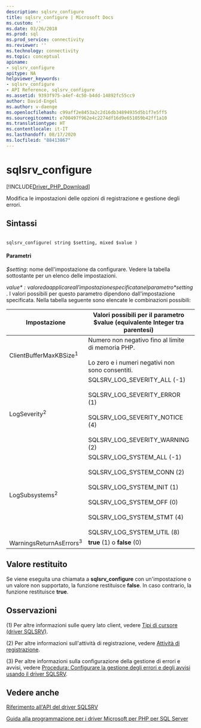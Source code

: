 ```yaml
---
description: sqlsrv_configure
title: sqlsrv_configure | Microsoft Docs
ms.custom: ''
ms.date: 03/26/2018
ms.prod: sql
ms.prod_service: connectivity
ms.reviewer: ''
ms.technology: connectivity
ms.topic: conceptual
apiname:
- sqlsrv_configure
apitype: NA
helpviewer_keywords:
- sqlsrv_configure
- API Reference, sqlsrv_configure
ms.assetid: 9393f975-a4ef-4c50-b4dd-14892fc55cc9
author: David-Engel
ms.author: v-daenge
ms.openlocfilehash: c99aff2e8453a2c2d16db34894935d5b1f7e5ff5
ms.sourcegitcommit: e700497f962e4c2274df16d9e651059b42ff1a10
ms.translationtype: HT
ms.contentlocale: it-IT
ms.lasthandoff: 08/17/2020
ms.locfileid: "88413867"
---
```

# <a name="sqlsrv_configure"></a>sqlsrv_configure
[!INCLUDE[Driver_PHP_Download](../../includes/driver_php_download.md)]

Modifica le impostazioni delle opzioni di registrazione e gestione degli errori.  
  
## <a name="syntax"></a>Sintassi  
  
```  
  
sqlsrv_configure( string $setting, mixed $value )  
```  
  
#### <a name="parameters"></a>Parametri  
*$setting*: nome dell'impostazione da configurare. Vedere la tabella sottostante per un elenco delle impostazioni.  
  
*$value*: valore da applicare all'impostazione specificata nel parametro *$setting* . I valori possibili per questo parametro dipendono dall'impostazione specificata. Nella tabella seguente sono elencate le combinazioni possibili:  
  
|Impostazione|Valori possibili per il parametro $value (equivalente Integer tra parentesi)|Valore predefinito|  
|-----------|------------------------------------------------------------------------------|-----------------|  
|ClientBufferMaxKBSize<sup>1</sup>|Numero non negativo fino al limite di memoria PHP.<br /><br />Lo zero e i numeri negativi non sono consentiti.|10240 KB|  
|LogSeverity<sup>2</sup>|SQLSRV_LOG_SEVERITY_ALL (-1)<br /><br />SQLSRV_LOG_SEVERITY_ERROR (1)<br /><br />SQLSRV_LOG_SEVERITY_NOTICE (4)<br /><br />SQLSRV_LOG_SEVERITY_WARNING (2)|SQLSRV_LOG_SEVERITY_ERROR (1)|  
|LogSubsystems<sup>2</sup>|SQLSRV_LOG_SYSTEM_ALL (-1)<br /><br />SQLSRV_LOG_SYSTEM_CONN (2)<br /><br />SQLSRV_LOG_SYSTEM_INIT (1)<br /><br />SQLSRV_LOG_SYSTEM_OFF (0)<br /><br />SQLSRV_LOG_SYSTEM_STMT (4)<br /><br />SQLSRV_LOG_SYSTEM_UTIL (8)|SQLSRV_LOG_SYSTEM_OFF (0)|  
|WarningsReturnAsErrors<sup>3</sup>|**true** (1) o **false** (0)|**true** (1)|  
  
## <a name="return-value"></a>Valore restituito  
Se viene eseguita una chiamata a **sqlsrv_configure** con un'impostazione o un valore non supportato, la funzione restituisce **false**. In caso contrario, la funzione restituisce **true**.  
  
## <a name="remarks"></a>Osservazioni  
(1) Per altre informazioni sulle query lato client, vedere [Tipi di cursore &#40;driver SQLSRV&#41;](../../connect/php/cursor-types-sqlsrv-driver.md).  
  
(2) Per altre informazioni sull'attività di registrazione, vedere [Attività di registrazione](../../connect/php/logging-activity.md).  
  
(3) Per altre informazioni sulla configurazione della gestione di errori e avvisi, vedere [Procedura: Configurare la gestione degli errori e degli avvisi usando il driver SQLSRV](../../connect/php/how-to-configure-error-and-warning-handling-using-the-sqlsrv-driver.md).  
  
## <a name="see-also"></a>Vedere anche  
[Riferimento all'API del driver SQLSRV](../../connect/php/sqlsrv-driver-api-reference.md)

[Guida alla programmazione per i driver Microsoft per PHP per SQL Server](../../connect/php/programming-guide-for-php-sql-driver.md) 
  
